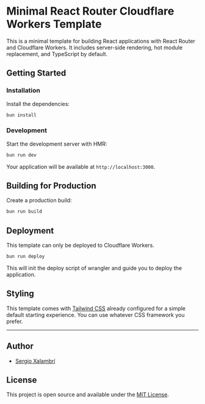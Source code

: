 # Minimal React Router Cloudflare Workers Template

This is a minimal template for building React applications with React Router and Cloudflare Workers. It includes server-side rendering, hot module replacement, and TypeScript by default.

## Getting Started

### Installation

Install the dependencies:

```bash
bun install
```

### Development

Start the development server with HMR:

```bash
bun run dev
```

Your application will be available at `http://localhost:3000`.

## Building for Production

Create a production build:

```bash
bun run build
```

## Deployment

This template can only be deployed to Cloudflare Workers.

```bash
bun run deploy
```

This will init the deploy script of wrangler and guide you to deploy the application.

## Styling

This template comes with [Tailwind CSS](https://tailwindcss.com/) already configured for a simple default starting experience. You can use whatever CSS framework you prefer.

---

## Author

- [Sergio Xalambrí](https://sergiodxa.com)

## License

This project is open source and available under the [MIT License](LICENSE).
